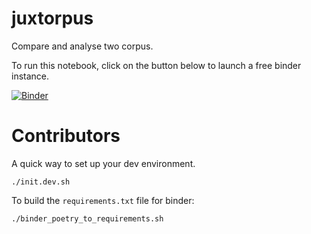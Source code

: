 # juxtorpus

Compare and analyse two corpus.

To run this notebook, click on the button below to launch a free binder instance.

[//]: # ([![Binder]&#40;https://binderhub.atap-binder.cloud.edu.au/badge_logo.svg&#41;]&#40;https://binderhub.atap-binder.cloud.edu.au/v2/gh/Sydney-Informatics-Hub/juxtorpus/DH_workshop_140323?labpath=notebooks%2FDH%20demo%2FDemo-final.ipynb&#41;)
[//]: # ([![Binder]&#40;https://binderhub.atap-binder.cloud.edu.au/badge_logo.svg&#41;]&#40;https://binderhub.atap-binder.cloud.edu.au/v2/gh/Sydney-Informatics-Hub/juxtorpus/arrnet_presentation?labpath=notebooks%2Fdemos%2FDemo-ARRNet.ipynb&#41;)
[//]: # ([![Binder]&#40;https://binderhub.atap-binder.cloud.edu.au/badge_logo.svg&#41;]&#40;https://binderhub.atap-binder.cloud.edu.au/v2/gh/Sydney-Informatics-Hub/juxtorpus/feat/integration_concordance?labpath=notebooks%2Fdemos%2Fdigital_humanities_day%2Fdh_day.ipynb&#41;)
[![Binder](https://binderhub.atap-binder.cloud.edu.au/badge_logo.svg)](https://binderhub.atap-binder.cloud.edu.au/v2/gh/Sydney-Informatics-Hub/juxtorpus/eurovision?labpath=notebooks%2Fdemos%2Feurovision%2Feurovision.ipynb)


# Contributors
A quick way to set up your dev environment.
```shell
./init.dev.sh
```

To build the `requirements.txt` file for binder:
```shell
./binder_poetry_to_requirements.sh
```